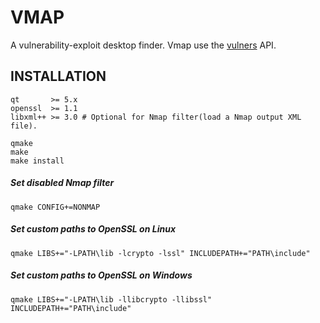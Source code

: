 # VMAP

A vulnerability-exploit desktop finder. Vmap use the [vulners](https://vulners.com/api/v3/) API.

## INSTALLATION

```shell
qt       >= 5.x
openssl  >= 1.1
libxml++ >= 3.0 # Optional for Nmap filter(load a Nmap output XML file).
```
```shell
qmake 
make
make install
```
##### Set disabled Nmap filter #####
```shell
qmake CONFIG+=NONMAP
```
##### Set custom paths to OpenSSL on Linux #####
```shell
qmake LIBS+="-LPATH\lib -lcrypto -lssl" INCLUDEPATH+="PATH\include"
```
##### Set custom paths to OpenSSL on Windows #####
```shell
qmake LIBS+="-LPATH\lib -llibcrypto -llibssl" INCLUDEPATH+="PATH\include"
```
